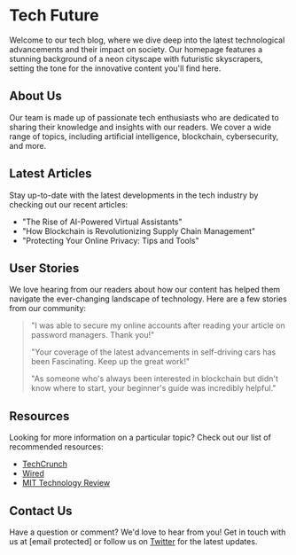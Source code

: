<!--font:Cinzel Decorative-->

# Tech Future

Welcome to our tech blog, where we dive deep into the latest technological advancements and their impact on society. Our homepage features a stunning background of a neon cityscape with futuristic skyscrapers, setting the tone for the innovative content you'll find here.

## About Us

Our team is made up of passionate tech enthusiasts who are dedicated to sharing their knowledge and insights with our readers. We cover a wide range of topics, including artificial intelligence, blockchain, cybersecurity, and more.

## Latest Articles

Stay up-to-date with the latest developments in the tech industry by checking out our recent articles:

-   "The Rise of AI-Powered Virtual Assistants"
-   "How Blockchain is Revolutionizing Supply Chain Management"
-   "Protecting Your Online Privacy: Tips and Tools"

## User Stories

We love hearing from our readers about how our content has helped them navigate the ever-changing landscape of technology. Here are a few stories from our community:

> "I was able to secure my online accounts after reading your article on password managers. Thank you!"
>
> "Your coverage of the latest advancements in self-driving cars has been Fas<wbr>ci<wbr>na<wbr>ting. Keep up the great work!"
>
> "As someone who's always been interested in blockchain but didn't know where to start, your beginner's guide was incredibly helpful."

## Resources

Looking for more information on a particular topic? Check out our list of recommended resources:

-   [TechCrunch](#)
-   [Wired](#)
-   [MIT Technology Review](#)

## Contact Us

Have a question or comment? We'd love to hear from you! Get in touch with us at [email protected] or follow us on [Twitter](#) for the latest updates.

<!--

Write me content for website with wallpaper which alt text is:

"A neon cityscape with futuristic skyscrapers for a tech blog homepage"

The name/title of the page should not be 1:1 copy of the alt text but rather a real content of the website which is using this wallpaper.

- Use markdown format
- Start with heading
- Heading should be short and concise
- The content should look like a real website
- The website should not be about the wallpaper, wallpaper is just a related background
- Heading should be contain work "wallpaper" or "background"
- Include real sections like references, contact, user stories, etc. use things relevant to the page purpose.
- Feel free to use structure like headings, bullets, numbering, blockquotes, paragraphs, horizontal lines, etc.
- You can use formatting like bold or _italic_
- You can include UTF-8 emojis
- Links should be only #hash anchors (and you can refer to the document itself)
- Do not include images


---


# Futuristic Tech Blog Wallpaper for Your Homepage

Welcome to our tech blog, where we explore the latest advancements in technology and their impact on society. Our homepage features a stunning wallpaper of a neon cityscape with futuristic skyscrapers, setting the tone for the innovative content you'll find here.

## About Us

Our team is made up of passionate tech enthusiasts who are dedicated to sharing their knowledge and insights with our readers. We cover a wide range of topics, including artificial intelligence, blockchain, cybersecurity, and more.

## Latest Articles

Stay up-to-date with the latest developments in the tech industry by checking out our recent articles:

- "The Rise of AI-Powered Virtual Assistants"
- "How Blockchain is Revolutionizing Supply Chain Management"
- "Protecting Your Online Privacy: Tips and Tools"

## User Stories

We love hearing from our readers about how our content has helped them navigate the ever-changing landscape of technology. Here are a few stories from our community:

> "I was able to secure my online accounts after reading your article on password managers. Thank you!"
>
> "Your coverage of the latest advancements in self-driving cars has been Fas<wbr>ci<wbr>na<wbr>ting. Keep up the great work!"
>
> "As someone who's always been interested in blockchain but didn't know where to start, your beginner's guide was incredibly helpful."

## Resources

Looking for more information on a particular topic? Check out our list of recommended resources:

- [TechCrunch](#)
- [Wired](#)
- [MIT Technology Review](#)

## Contact Us

Have a question or comment? We'd love to hear from you! Get in touch with us at [email protected] or follow us on [Twitter](#) for the latest updates.


---


Heading should not include word "wallpaper". The website should not be about the wallpaper itself, wallpaper is just a related background, rewrite whole content.


---


# Exploring the Future of Technology

Welcome to our tech blog, where we dive deep into the latest technological advancements and their impact on society. Our homepage features a stunning background of a neon cityscape with futuristic skyscrapers, setting the tone for the innovative content you'll find here.

## About Us

Our team is made up of passionate tech enthusiasts who are dedicated to sharing their knowledge and insights with our readers. We cover a wide range of topics, including artificial intelligence, blockchain, cybersecurity, and more.

## Latest Articles

Stay up-to-date with the latest developments in the tech industry by checking out our recent articles:

- "The Rise of AI-Powered Virtual Assistants"
- "How Blockchain is Revolutionizing Supply Chain Management"
- "Protecting Your Online Privacy: Tips and Tools"

## User Stories

We love hearing from our readers about how our content has helped them navigate the ever-changing landscape of technology. Here are a few stories from our community:

> "I was able to secure my online accounts after reading your article on password managers. Thank you!"
>
> "Your coverage of the latest advancements in self-driving cars has been Fas<wbr>ci<wbr>na<wbr>ting. Keep up the great work!"
>
> "As someone who's always been interested in blockchain but didn't know where to start, your beginner's guide was incredibly helpful."

## Resources

Looking for more information on a particular topic? Check out our list of recommended resources:

- [TechCrunch](#)
- [Wired](#)
- [MIT Technology Review](#)

## Contact Us

Have a question or comment? We'd love to hear from you! Get in touch with us at [email protected] or follow us on [Twitter](#) for the latest updates.

-->
